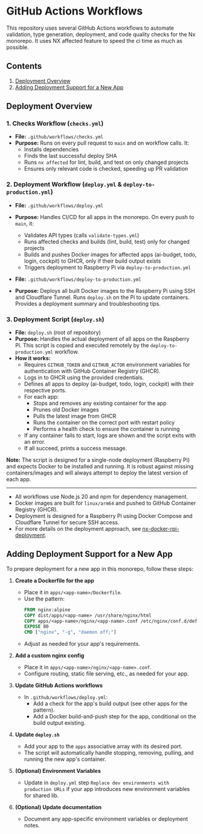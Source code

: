 # GitHub Actions Workflows

This repository uses several GitHub Actions workflows to automate validation, type generation, deployment, and code quality checks for the Nx monorepo. It uses NX affected feature to speed the ci time as much as possible.

## Contents

1. [Deployment Overview](#deployment-overview)
2. [Adding Deployment Support for a New App](#adding-deployment-support-for-a-new-app)

## Deployment Overview

### 1. Checks Workflow (`checks.yml`)

- **File:** `.github/workflows/checks.yml`
- **Purpose:** Runs on every pull request to `main` and on workflow calls. It:
  - Installs dependencies
  - Finds the last successful deploy SHA
  - Runs `nx affected` for lint, build, and test on only changed projects
  - Ensures only relevant code is checked, speeding up PR validation

### 2. Deployment Workflow (`deploy.yml` & `deploy-to-production.yml`)

- **File:** `.github/workflows/deploy.yml`
- **Purpose:** Handles CI/CD for all apps in the monorepo. On every push to `main`, it:

  - Validates API types (calls `validate-types.yml`)
  - Runs affected checks and builds (lint, build, test) only for changed projects
  - Builds and pushes Docker images for affected apps (ai-budget, todo, login, cockpit) to GHCR, only if their build output exists
  - Triggers deployment to Raspberry Pi via `deploy-to-production.yml`

- **File:** `.github/workflows/deploy-to-production.yml`
- **Purpose:** Deploys all built Docker images to the Raspberry Pi using SSH and Cloudflare Tunnel. Runs `deploy.sh` on the Pi to update containers. Provides a deployment summary and troubleshooting tips.

### 3. Deployment Script (`deploy.sh`)

- **File:** `deploy.sh` (root of repository)
- **Purpose:** Handles the actual deployment of all apps on the Raspberry Pi. This script is copied and executed remotely by the `deploy-to-production.yml` workflow.
- **How it works:**
  - Requires `GITHUB_TOKEN` and `GITHUB_ACTOR` environment variables for authentication with GitHub Container Registry (GHCR).
  - Logs in to GHCR using the provided credentials.
  - Defines all apps to deploy (ai-budget, todo, login, cockpit) with their respective ports.
  - For each app:
    - Stops and removes any existing container for the app
    - Prunes old Docker images
    - Pulls the latest image from GHCR
    - Runs the container on the correct port with restart policy
    - Performs a health check to ensure the container is running
  - If any container fails to start, logs are shown and the script exits with an error.
  - If all succeed, prints a success message.

**Note:** The script is designed for a single-node deployment (Raspberry Pi) and expects Docker to be installed and running. It is robust against missing containers/images and will always attempt to deploy the latest version of each app.

---

- All workflows use Node.js 20 and npm for dependency management.
- Docker images are built for `linux/arm64` and pushed to GitHub Container Registry (GHCR).
- Deployment is designed for a Raspberry Pi using Docker Compose and Cloudflare Tunnel for secure SSH access.
- For more details on the deployment approach, see [nx-docker-rpi-deployment](https://github.com/marcinparda/nx-docker-rpi-deployment).

## Adding Deployment Support for a New App

To prepare deployment for a new app in this monorepo, follow these steps:

1. **Create a Dockerfile for the app**

   - Place it in `apps/<app-name>/Dockerfile`.
   - Use the pattern:
     ```dockerfile
     FROM nginx:alpine
     COPY dist/apps/<app-name> /usr/share/nginx/html
     COPY apps/<app-name>/nginx/<app-name>.conf /etc/nginx/conf.d/default.conf
     EXPOSE 80
     CMD ["nginx", "-g", "daemon off;"]
     ```
   - Adjust as needed for your app's requirements.

2. **Add a custom nginx config**

   - Place it in `apps/<app-name>/nginx/<app-name>.conf`.
   - Configure routing, static file serving, etc., as needed for your app.

3. **Update GitHub Actions workflows**

   - In `.github/workflows/deploy.yml`:
     - Add a check for the app's build output (see other apps for the pattern).
     - Add a Docker build-and-push step for the app, conditional on the build output existing.

4. **Update `deploy.sh`**

   - Add your app to the `apps` associative array with its desired port.
   - The script will automatically handle stopping, removing, pulling, and running the new app's container.

5. **(Optional) Environment Variables**

   - Update in `deploy.yml` step `Replace dev environments with production URLs` if your app introduces new environment variables for shared lib.

6. **(Optional) Update documentation**
   - Document any app-specific environment variables or deployment notes.
